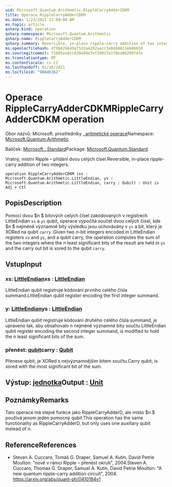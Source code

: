 ```yaml
---
uid: Microsoft.Quantum.Arithmetic.RippleCarryAdderCDKM
title: Operace RippleCarryAdderCDKM
ms.date: 1/23/2021 12:00:00 AM
ms.topic: article
qsharp.kind: operation
qsharp.namespace: Microsoft.Quantum.Arithmetic
qsharp.name: RippleCarryAdderCDKM
qsharp.summary: Reversible, in-place ripple-carry addition of two integers.
ms.openlocfilehash: df9b62b649af532a4202aacc3e8dd4613eb8665d
ms.sourcegitcommit: 71605ea9cc630e84e7ef29027e1f0ea06299747e
ms.translationtype: MT
ms.contentlocale: cs-CZ
ms.lasthandoff: 01/26/2021
ms.locfileid: "98846362"
---
```

# <a name="ripplecarryaddercdkm-operation"></a><span data-ttu-id="28892-102">Operace RippleCarryAdderCDKM</span><span class="sxs-lookup"><span data-stu-id="28892-102">RippleCarryAdderCDKM operation</span></span>

<span data-ttu-id="28892-103">Obor názvů: Microsoft. prostředníky [. aritmetické operace](xref:Microsoft.Quantum.Arithmetic)</span><span class="sxs-lookup"><span data-stu-id="28892-103">Namespace: [Microsoft.Quantum.Arithmetic](xref:Microsoft.Quantum.Arithmetic)</span></span>

<span data-ttu-id="28892-104">Balíček: [Microsoft.. Standard](https://nuget.org/packages/Microsoft.Quantum.Standard)</span><span class="sxs-lookup"><span data-stu-id="28892-104">Package: [Microsoft.Quantum.Standard](https://nuget.org/packages/Microsoft.Quantum.Standard)</span></span>


<span data-ttu-id="28892-105">Vratný, místní Ripple – přidání dvou celých čísel.</span><span class="sxs-lookup"><span data-stu-id="28892-105">Reversible, in-place ripple-carry addition of two integers.</span></span>

```qsharp
operation RippleCarryAdderCDKM (xs : Microsoft.Quantum.Arithmetic.LittleEndian, ys : Microsoft.Quantum.Arithmetic.LittleEndian, carry : Qubit) : Unit is Adj + Ctl
```


## <a name="description"></a><span data-ttu-id="28892-106">Popis</span><span class="sxs-lookup"><span data-stu-id="28892-106">Description</span></span>

<span data-ttu-id="28892-107">Pomocí dvou $n $ bitových celých čísel zakódovaných v registrech LittleEndian `xs` a `ys` qubit, operace vypočítá součet dvou celých čísel, kde $n $ nejméně významné bity výsledku jsou uchovávány v `ys` a bit, který je XORed na qubit `carry` .</span><span class="sxs-lookup"><span data-stu-id="28892-107">Given two $n$-bit integers encoded in LittleEndian registers `xs` and `ys`, and a qubit carry, the operation computes the sum of the two integers where the $n$ least significant bits of the result are held in `ys` and the carry out bit is xored to the qubit `carry`.</span></span>

## <a name="input"></a><span data-ttu-id="28892-108">Vstup</span><span class="sxs-lookup"><span data-stu-id="28892-108">Input</span></span>

### <a name="xs--littleendian"></a><span data-ttu-id="28892-109">xs: [LittleEndian](xref:Microsoft.Quantum.Arithmetic.LittleEndian)</span><span class="sxs-lookup"><span data-stu-id="28892-109">xs : [LittleEndian](xref:Microsoft.Quantum.Arithmetic.LittleEndian)</span></span>

<span data-ttu-id="28892-110">LittleEndian qubit registruje kódování prvního celého čísla summand.</span><span class="sxs-lookup"><span data-stu-id="28892-110">LittleEndian qubit register encoding the first integer summand.</span></span>


### <a name="ys--littleendian"></a><span data-ttu-id="28892-111">y: [LittleEndian](xref:Microsoft.Quantum.Arithmetic.LittleEndian)</span><span class="sxs-lookup"><span data-stu-id="28892-111">ys : [LittleEndian](xref:Microsoft.Quantum.Arithmetic.LittleEndian)</span></span>

<span data-ttu-id="28892-112">LittleEndian qubit registruje kódování druhého celého čísla summand, je upraveno tak, aby obsahovalo n nejméně významné bity součtu.</span><span class="sxs-lookup"><span data-stu-id="28892-112">LittleEndian qubit register encoding the second integer summand, is modified to hold the n least significant bits of the sum.</span></span>


### <a name="carry--qubit"></a><span data-ttu-id="28892-113">přenést: [qubit](xref:microsoft.quantum.lang-ref.qubit)</span><span class="sxs-lookup"><span data-stu-id="28892-113">carry : [Qubit](xref:microsoft.quantum.lang-ref.qubit)</span></span>

<span data-ttu-id="28892-114">Přenese qubit, je XORed s nejvýznamnějším bitem součtu.</span><span class="sxs-lookup"><span data-stu-id="28892-114">Carry qubit, is xored with the most significant bit of the sum.</span></span>



## <a name="output--unit"></a><span data-ttu-id="28892-115">Výstup: [jednotka](xref:microsoft.quantum.lang-ref.unit)</span><span class="sxs-lookup"><span data-stu-id="28892-115">Output : [Unit](xref:microsoft.quantum.lang-ref.unit)</span></span>



## <a name="remarks"></a><span data-ttu-id="28892-116">Poznámky</span><span class="sxs-lookup"><span data-stu-id="28892-116">Remarks</span></span>

<span data-ttu-id="28892-117">Tato operace má stejné funkce jako RippleCarryAdderD, ale místo $n $ používá jenom jeden pomocný qubit.</span><span class="sxs-lookup"><span data-stu-id="28892-117">This operation has the same functionality as RippleCarryAdderD, but only uses one auxiliary qubit instead of $n$.</span></span>

## <a name="references"></a><span data-ttu-id="28892-118">Reference</span><span class="sxs-lookup"><span data-stu-id="28892-118">References</span></span>

- <span data-ttu-id="28892-119">Steven A. Cuccaro, Tomáš G. Draper, Samuel A. Kutin, David Petrie Moulton: "nové v rámci Ripple – přenést okruh", 2004.</span><span class="sxs-lookup"><span data-stu-id="28892-119">Steven A. Cuccaro, Thomas G. Draper, Samuel A. Kutin, David Petrie Moulton: "A new quantum ripple-carry addition circuit", 2004.</span></span>
  https://arxiv.org/abs/quant-ph/0410184v1